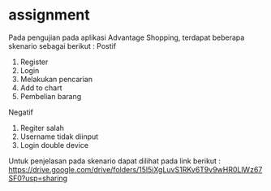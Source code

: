 # assignment

Pada pengujian pada aplikasi Advantage Shopping, terdapat beberapa skenario sebagai berikut :
Postif
1. Register
2. Login
3. Melakukan pencarian
4. Add to chart
5. Pembelian barang

Negatif 
1. Regiter salah
2. Username tidak diinput
3. Login double device

Untuk penjelasan pada skenario dapat dilihat pada link berikut : https://drive.google.com/drive/folders/15l5iXgLuvS1RKv6T9v9wHR0LlWz67SF0?usp=sharing
